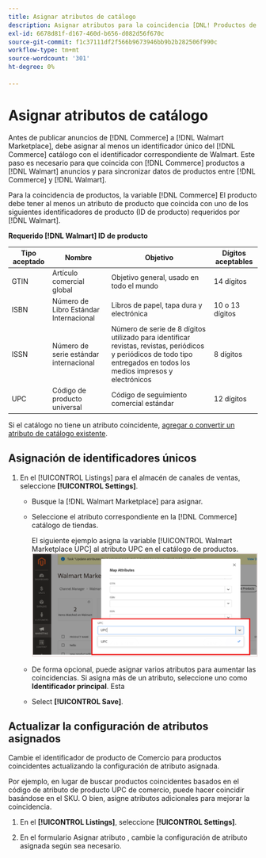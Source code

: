 ```yaml
---
title: Asignar atributos de catálogo
description: Asignar atributos para la coincidencia [DNL! Productos de Commerce] para [!DNL Walmart Marketplace] anuncios y sincronización de datos entre [!DNL Channel Manager] y [!DNL Walmart].
exl-id: 6678d81f-d167-460d-b656-d082d56f670c
source-git-commit: f1c37111df2f566b9673946bb9b2b282506f990c
workflow-type: tm+mt
source-wordcount: '301'
ht-degree: 0%

---
```


# Asignar atributos de catálogo

Antes de publicar anuncios de [!DNL Commerce] a [!DNL Walmart Marketplace], debe asignar al menos un identificador único del [!DNL Commerce] catálogo con el identificador correspondiente de Walmart.
Este paso es necesario para que coincida con [!DNL Commerce] productos a [!DNL Walmart] anuncios y para sincronizar datos de productos entre [!DNL Commerce] y [!DNL Walmart].

Para la coincidencia de productos, la variable [!DNL Commerce] El producto debe tener al menos un atributo de producto que coincida con uno de los siguientes identificadores de producto (ID de producto) requeridos por [!DNL Walmart].

**Requerido [!DNL Walmart] ID de producto**

| **Tipo aceptado** | **Nombre** | **Objetivo** | **Dígitos aceptables** |
|-------------------|--------------------------------------|--------------------------------------------------------------------------------------------------------------------------------------------------|-----------------------|
| GTIN | Artículo comercial global | Objetivo general, usado en todo el mundo | 14 dígitos |
| ISBN | Número de Libro Estándar Internacional | Libros de papel, tapa dura y electrónica | 10 o 13 dígitos |
| ISSN | Número de serie estándar internacional | Número de serie de 8 dígitos utilizado para identificar revistas, revistas, periódicos y periódicos de todo tipo entregados en todos los medios impresos y electrónicos | 8 dígitos |
| UPC | Código de producto universal | Código de seguimiento comercial estándar | 12 dígitos |

Si el catálogo no tiene un atributo coincidente, [agregar o convertir un atributo de catálogo existente](https://docs.magento.com/user-guide/catalog/product-attributes.html).

## Asignación de identificadores únicos

1. En el [!UICONTROL Listings] para el almacén de canales de ventas, seleccione **[!UICONTROL Settings]**.

   - Busque la [!DNL Walmart Marketplace] para asignar.

   - Seleccione el atributo correspondiente en la [!DNL Commerce] catálogo de tiendas.

      El siguiente ejemplo asigna la variable [!UICONTROL Walmart Marketplace UPC] al atributo UPC en el catálogo de productos.
   ![Asignar atributos para los criterios de coincidencia de producto](assets/products-map-attributes-for-match.png)
   - De forma opcional, puede asignar varios atributos para aumentar las coincidencias. Si asigna más de un atributo, seleccione uno como **Identificador principal**. Esta

   - Select **[!UICONTROL Save]**.


## Actualizar la configuración de atributos asignados

Cambie el identificador de producto de Comercio para productos coincidentes actualizando la configuración de atributo asignada.

Por ejemplo, en lugar de buscar productos coincidentes basados en el código de atributo de producto UPC de comercio, puede hacer coincidir basándose en el SKU. O bien, asigne atributos adicionales para mejorar la coincidencia.

1. En el **[!UICONTROL Listings]**, seleccione **[!UICONTROL Settings]**.

1. En el formulario Asignar atributo , cambie la configuración de atributo asignada según sea necesario.
